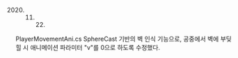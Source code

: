 2020. 11. 22.

PlayerMovementAni.cs
SphereCast 기반의 벽 인식 기능으로, 공중에서 벽에 부딪힐 시 애니메이션 파라미터 "v"를 0으로 하도록 수정했다.